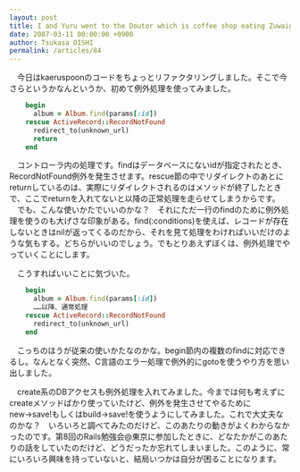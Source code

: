 ```yaml
---
layout: post
title: I and Yuru went to the Doutor which is coffee shop eating Zuwaigani bagels.
date: 2007-03-11 00:00:00 +0900
author: Tsukasa OISHI
permalink: /articles/84
---
```


　今日はkaeruspoonのコードをちょっとリファクタリングしました。そこで今さらというかなんというか、初めて例外処理を使ってみました。

```ruby
    begin
      album = Album.find(params[:id])
    rescue ActiveRecord::RecordNotFound
      redirect_to(unknown_url)
      return
    end
```

　コントローラ内の処理です。findはデータベースにないidが指定されたとき、RecordNotFound例外を発生させます。rescue節の中でリダイレクトのあとにreturnしているのは、実際にリダイレクトされるのはメソッドが終了したときで、ここでreturnを入れてないと以降の正常処理を走らせてしまうからです。
　でも、こんな使いかたでいいのかな？　それにただ一行のfindのために例外処理を使うのも大げさな印象がある。find(:conditions)を使えば、レコードが存在しないときはnilが返ってくるのだから、それを見て処理をわければいいだけのような気もする。どちらがいいのでしょう。でもとりあえずぼくは、例外処理でやっていくことにします。

　こうすればいいことに気づいた。

```ruby
    begin
      album = Album.find(params[:id])
      ……以降、通常処理
    rescue ActiveRecord::RecordNotFound
      redirect_to(unknown_url)
    end
```

　こっちのほうが従来の使いかたなのかな。begin節内の複数のfindに対応できるし。なんとなく突然、C言語のエラー処理で例外的にgotoを使うやり方を思い出しました。

　create系のDBアクセスも例外処理を入れてみました。今までは何も考えずにcreateメソッドばかり使っていたけど、例外を発生させてやるためにnew→save!もしくはbuild→save!を使うようにしてみました。これで大丈夫なのかな？　いろいろと調べてみたのだけど、このあたりの動きがよくわからなかったのです。第8回のRails勉強会@東京に参加したときに、どなたかがこのあたりの話をしていたのだけど、どうだったか忘れてしまいました。このように、常にいろいろ興味を持っていないと、結局いつかは自分が困ることになります。

